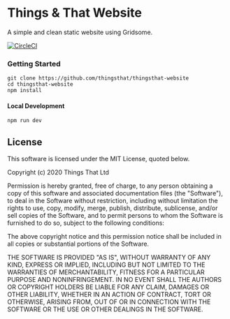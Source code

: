 # Things & That Website

A simple and clean static website using Gridsome.

[![CircleCI](https://circleci.com/gh/thingsthat/thingsthat-website.svg?style=svg)](https://circleci.com/gh/thingsthat/thingsthat-website)

### Getting Started
```
git clone https://github.com/thingsthat/thingsthat-website
cd thingsthat-website
npm install
```

#### Local Development
```
npm run dev
```

## License

This software is licensed under the MIT License, quoted below.

Copyright (c) 2020 Things That Ltd

Permission is hereby granted, free of charge, to any person obtaining a copy
of this software and associated documentation files (the "Software"), to deal
in the Software without restriction, including without limitation the rights
to use, copy, modify, merge, publish, distribute, sublicense, and/or sell
copies of the Software, and to permit persons to whom the Software is
furnished to do so, subject to the following conditions:

The above copyright notice and this permission notice shall be included in all
copies or substantial portions of the Software.

THE SOFTWARE IS PROVIDED "AS IS", WITHOUT WARRANTY OF ANY KIND, EXPRESS OR
IMPLIED, INCLUDING BUT NOT LIMITED TO THE WARRANTIES OF MERCHANTABILITY,
FITNESS FOR A PARTICULAR PURPOSE AND NONINFRINGEMENT. IN NO EVENT SHALL THE
AUTHORS OR COPYRIGHT HOLDERS BE LIABLE FOR ANY CLAIM, DAMAGES OR OTHER
LIABILITY, WHETHER IN AN ACTION OF CONTRACT, TORT OR OTHERWISE, ARISING FROM,
OUT OF OR IN CONNECTION WITH THE SOFTWARE OR THE USE OR OTHER DEALINGS IN THE
SOFTWARE.
